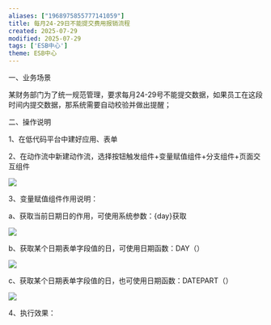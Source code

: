 ```yaml
---
aliases: ["1968975855777141059"]
title: 每月24-29日不能提交费用报销流程
created: 2025-07-29
modified: 2025-07-29
tags: ['ESB中心']
theme: ESB中心
---
```


一、业务场景

某财务部门为了统一规范管理，要求每月24-29号不能提交数据，如果员工在这段时间内提交数据，那系统需要自动校验并做出提醒；

二、操作说明

1、在低代码平台中建好应用、表单

2、在动作流中新建动作流，选择按钮触发组件+变量赋值组件+分支组件+页面交互组件

![](https://myhelpdoc.oss-cn-heyuan.aliyuncs.com/mdimages/8acc52d7fca1a6fcc78f3fa69fdf9bb2.jpg)

3、变量赋值组件作用说明：

a、获取当前日期日的作用，可使用系统参数：{day}获取

![](https://myhelpdoc.oss-cn-heyuan.aliyuncs.com/mdimages/87104262d2327b3d348fcf81a029c031.jpg)

b、获取某个日期表单字段值的日，可使用日期函数：DAY（）

![](https://myhelpdoc.oss-cn-heyuan.aliyuncs.com/mdimages/555642d068cafbe4aad83139e6211968.jpg)

c、获取某个日期表单字段值的日，也可使用日期函数：DATEPART（）

![](https://myhelpdoc.oss-cn-heyuan.aliyuncs.com/mdimages/0b222160534a6f34c78468c0523810ff.jpg)

4、执行效果：

